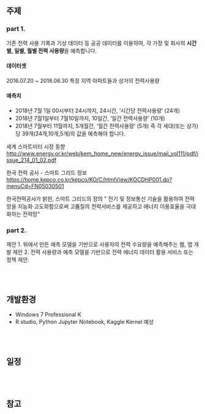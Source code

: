 



## 주제
### part 1.  <br>
기존 전력 사용 기록과 기상 데이터 등 공공 데이터를 이용하여, 각 가정 및 회사의 **시간별, 일별, 월별 전력 사용량**을 예측합니다. <br>
#### 데이터셋
2016.07.20 ~ 2018.06.30 특정 지역 아파트들과 상가의 전력사용량

#### 예측치
* 2018년 7월 1일 00시부터 24시까지, 24시간, ‘시간당 전력사용량’ (24개) 
* 2018년 7월1일부터 7월10일까지, 10일간, ‘일간 전력사용량’ (10개) 
* 2018년 7월부터 11월까지, 5개월간, ‘월간 전력사용량’ (5개)
즉 각 세대(또는 상가)당 39개(24개,10개,5개)의 값을 예측해야 합니다.

세계 스마트미터 시장 동향
http://www.energy.or.kr/web/kem_home_new/energy_issue/mail_vol111/pdf/issue_214_01_02.pdf

한국 전력 공사 - 스마트 그리드 정보
https://home.kepco.co.kr/kepco/KO/C/htmlView/KOCDHP001.do?menuCd=FN05030501
<br>

한국전력공사가 밝힌, 스마트 그리드의 정의
 " 전기 및 정보통신 기술을 활용하여 전력망을 지능화·고도화함으로써
고품질의 전력서비스를 제공하고 에너지 이용효율을 극대화하는 전력망"




### part 2. <br>
제안 1. 위에서 만든 예측 모델을 기반으로 사용자의 전력 수요량을 예측해주는 웹, 앱 개발
제안 2. 전력 사용량과 예측 모델을 기반으로 전력 에너지 데이터 활용 서비스 또는 정책 제안.


<br><br>

## 개발환경
* Windows 7 Professional K
* R studio, Python Jupyter Notebook, Kaggle Kernel 예상

<br><br>

## 일정

<br><br>

## 참고








